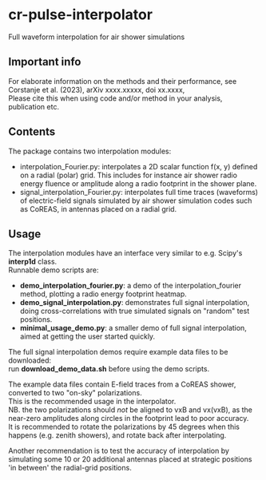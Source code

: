 # cr-pulse-interpolator
Full waveform interpolation for air shower simulations

## Important info
For elaborate information on the methods and their performance, see  
Corstanje et al. (2023), arXiv xxxx.xxxxx, doi xx.xxxx,  
Please cite this when using code and/or method in your analysis, publication etc.

## Contents
The package contains two interpolation modules:
- interpolation_Fourier.py: interpolates a 2D scalar function f(x, y) defined on a radial (polar) grid.
  This includes for instance air shower radio energy fluence or amplitude along a radio footprint in the shower plane.
- signal_interpolation_Fourier.py: interpolates full time traces (waveforms) of electric-field signals simulated by air shower simulation codes such as CoREAS, in antennas placed on a radial grid.

## Usage 
The interpolation modules have an interface very similar to e.g. Scipy's **interp1d** class.  
Runnable demo scripts are:
- **demo_interpolation_fourier.py**: a demo of the interpolation_fourier method, plotting a radio energy footprint heatmap.
- **demo_signal_interpolation.py**: demonstrates full signal interpolation, doing cross-correlations with true simulated signals on "random" test positions.
- **minimal_usage_demo.py**: a smaller demo of full signal interpolation, aimed at getting the user started quickly.

The full signal interpolation demos require example data files to be downloaded:  
run **download_demo_data.sh** before using the demo scripts.

The example data files contain E-field traces from a CoREAS shower, converted to two "on-sky" polarizations.  
This is the recommended usage in the interpolator.  
NB. the two polarizations should _not_ be aligned to vxB and vx(vxB), as the near-zero amplitudes along circles in the footprint lead to poor accuracy.  
It is recommended to rotate the polarizations by 45 degrees when this happens (e.g. zenith showers), and rotate back after interpolating.

Another recommendation is to test the accuracy of interpolation by simulating some 10 or 20 additional antennas placed at strategic positions 'in between' the radial-grid positions.
